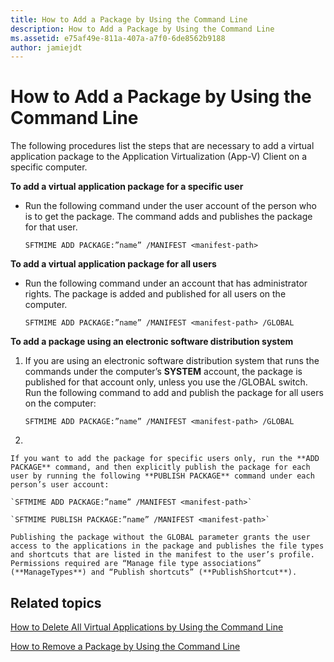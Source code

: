 ```yaml
---
title: How to Add a Package by Using the Command Line
description: How to Add a Package by Using the Command Line
ms.assetid: e75af49e-811a-407a-a7f0-6de8562b9188
author: jamiejdt
---
```


# How to Add a Package by Using the Command Line


The following procedures list the steps that are necessary to add a virtual application package to the Application Virtualization (App-V) Client on a specific computer.

**To add a virtual application package for a specific user**

-   Run the following command under the user account of the person who is to get the package. The command adds and publishes the package for that user.

    `SFTMIME ADD PACKAGE:”name” /MANIFEST <manifest-path>`

**To add a virtual application package for all users**

-   Run the following command under an account that has administrator rights. The package is added and published for all users on the computer.

    `SFTMIME ADD PACKAGE:”name” /MANIFEST <manifest-path> /GLOBAL`

**To add a package using an electronic software distribution system**

1.  If you are using an electronic software distribution system that runs the commands under the computer’s **SYSTEM** account, the package is published for that account only, unless you use the /GLOBAL switch. Run the following command to add and publish the package for all users on the computer:

    `SFTMIME ADD PACKAGE:”name” /MANIFEST <manifest-path> /GLOBAL`

2.  

    If you want to add the package for specific users only, run the **ADD PACKAGE** command, and then explicitly publish the package for each user by running the following **PUBLISH PACKAGE** command under each person’s user account:

    `SFTMIME ADD PACKAGE:”name” /MANIFEST <manifest-path>`

    `SFTMIME PUBLISH PACKAGE:”name” /MANIFEST <manifest-path>`

    Publishing the package without the GLOBAL parameter grants the user access to the applications in the package and publishes the file types and shortcuts that are listed in the manifest to the user’s profile. Permissions required are “Manage file type associations” (**ManageTypes**) and “Publish shortcuts” (**PublishShortcut**).

## Related topics


[How to Delete All Virtual Applications by Using the Command Line](how-to-delete-all-virtual-applications-by-using-the-command-line.md)

[How to Remove a Package by Using the Command Line](how-to-remove-a-package-by-using-the-command-line.md)

 

 






